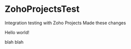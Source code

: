 # ZohoProjectsTest
Integration testing with Zoho Projects
Made these changes

Hello world!


blah blah

